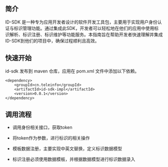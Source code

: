 ## 简介

ID-SDK 是一种专为应用开发者设计的软件开发工具包，主要用于实现用户身份认证与标识管理功能。通过集成此SDK，开发者可以轻松地在他们的应用中使用标识解析、标识注册、标识维护等功能服务。本指南旨在帮助开发者快速理解并集成ID-SDK到他们的项目中，确保过程顺利且高效。


## 快速开始

id-sdk 发布到 maven 仓库，应用在 pom.xml 文件中添加以下依赖。

```pom
<dependency>
    <groupId>cn.teleinfo</groupId>
    <artifactId>id-sdk-impl</artifactId>
    <version>0.0.1</version>
</dependency>
```

## 调用流程

*   调用身份相关接口，获取token
    
*   将token作为参数，进行标识的相关操作
    
*   模板数据注册，主要实现中英文替换，定义标识数据模型
    
*   标识注册必须使用数据模板，并根据数据模型进行标识数据录入
